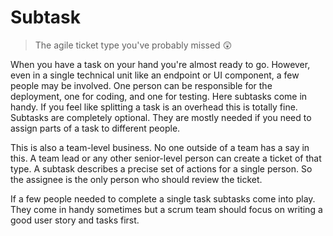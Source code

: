 # Subtask

> The agile ticket type you've probably missed 😲

When you have a task on your hand you're almost ready to go. However, even in a single technical unit like an endpoint or UI component, a few people may be involved. One person can be responsible for the deployment, one for coding, and one for testing. Here subtasks come in handy. If you feel like splitting a task is an overhead this is totally fine. Subtasks are completely optional. They are mostly needed if you need to assign parts of a task to different people.

This is also a team-level business. No one outside of a team has a say in this. A team lead or any other senior-level person can create a ticket of that type. A subtask describes a precise set of actions for a single person. So the assignee is the only person who should review the ticket.

If a few people needed to complete a single task subtasks come into play. They come in handy sometimes but a scrum team should focus on writing a good user story and tasks first. 
